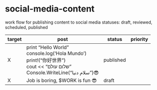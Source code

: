 # social-media-content
work flow for publishing content to social media
statuses: draft, reviewed, scheduled, published

[//]: # (TABEL_START)

| target   |      post                                                                                                              |     status   | priority |
|----------|------------------------------------------------------------------------------------------------------------------------|--------------|----------|
|    X     |  print “Hello World” <br> console.log(‘Hola Mundo’)<br>print!(“你好世界”)<br>cout << “שלום עולם”<br>Console.WriteLine(“سلام دنیا”)😎 | published     |          |
| X | Job is boring, $WORK is fun 😎 | draft | |

[//]: # (TABEL_START)